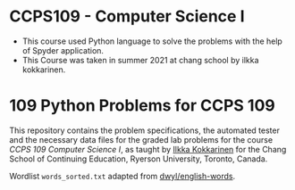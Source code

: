 # CCPS109 - Computer Science I
* This course used Python language to solve the problems with the help of Spyder application.
* This Course was taken in summer 2021 at chang school by ilkka kokkarinen.

# 109 Python Problems for CCPS 109

This repository contains the problem specifications, the automated tester and the necessary data files for the graded lab problems for the course *CCPS 109 Computer Science I*, as taught by [Ilkka Kokkarinen](http://www.scs.ryerson.ca/~ikokkari/) for the Chang School of Continuing Education, Ryerson University, Toronto, Canada.

Wordlist `words_sorted.txt` adapted from [dwyl/english-words](https://github.com/dwyl/english-words).
